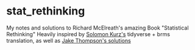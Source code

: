 # stat_rethinking
My notes and solutions to Richard McElreath's amazing Book "Statistical Rethinking"
Heavily inspired by [Solomon Kurz's](https://bookdown.org/content/4857/) tidyverse + brms translation, as well as [Jake Thompson's solutions](https://sr2-solutions.wjakethompson.com/index.html)
